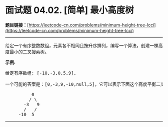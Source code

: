 # 面试题 04.02. [简单] 最小高度树

**题目链接：**[https://leetcode-cn.com/problems/minimum-height-tree-lcci](https://leetcode-cn.com/problems/minimum-height-tree-lcci)

---

<div class="content__1Y2H">
 <div class="notranslate">
  <p>给定一个有序整数数组，元素各不相同且按升序排列，编写一个算法，创建一棵高度最小的二叉搜索树。</p>
  <strong>示例:</strong>
  <pre class="language-text">给定有序数组: [-10,-3,0,5,9],<br><br>一个可能的答案是：[0,-3,9,-10,null,5]，它可以表示下面这个高度平衡二叉搜索树：<br><br>          0 <br>         / \ <br>       -3   9 <br>       /   / <br>     -10  5 <br></pre>
 </div>
</div>

---

```

```